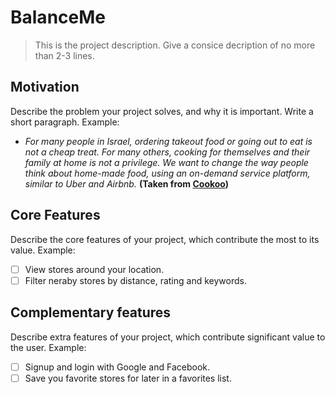 # BalanceMe

> This is the project description. Give a consice decription of no more than 2-3 lines.

## Motivation

Describe the problem your project solves, and why it is important. Write a short paragraph. Example:
* *For many people in Israel, ordering takeout food or going out to eat is not a cheap treat. For many others, cooking for themselves and their family at home is not a privilege. We want to change the way people think about home-made food, using an on-demand service platform, similar to Uber and Airbnb.* **(Taken from [Cookoo](https://github.com/Technion236503/2019b-Cookoo))**

## Core Features

Describe the core features of your project, which contribute the most to its value. Example:

* [ ] View stores around your location.
* [ ] Filter neraby stores by distance, rating and keywords.

## Complementary features

Describe extra features of your project, which contribute significant value to the user. Example:

* [ ] Signup and login with Google and Facebook.
* [ ] Save you favorite stores for later in a favorites list.
